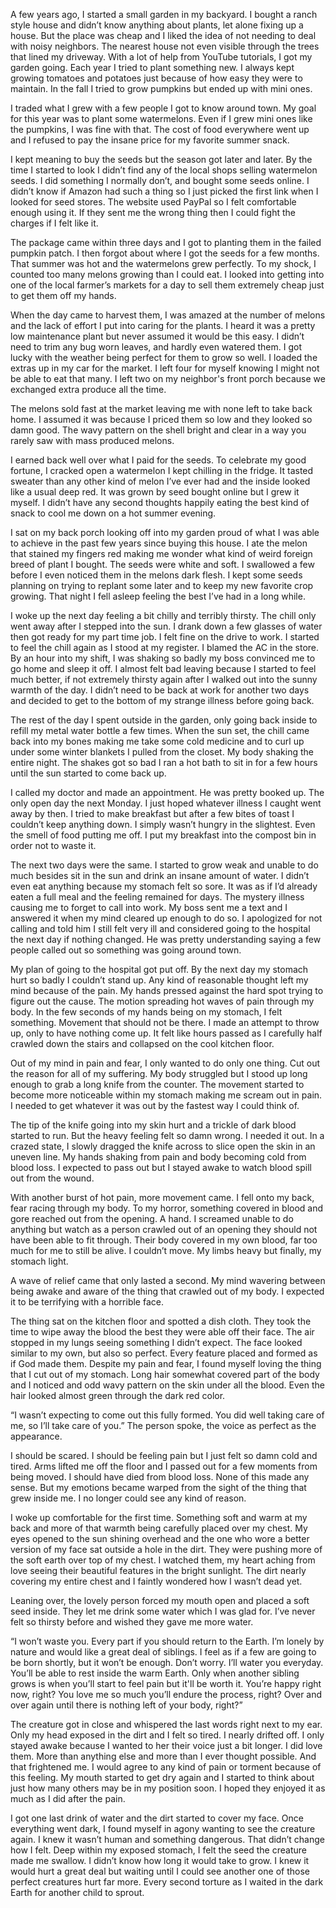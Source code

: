 A few years ago, I started a small garden in my backyard. I bought a ranch style house and didn’t know anything about plants, let alone fixing up a house. But the place was cheap and I liked the idea of not needing to deal with noisy neighbors. The nearest house not even visible through the trees that lined my driveway. With a lot of help from YouTube tutorials, I got my garden going. Each year I tried to plant something new. I always kept growing tomatoes and potatoes just because of how easy they were to maintain. In the fall I tried to grow pumpkins but ended up with mini ones. 

I traded what I grew with a few people I got to know around town. My goal for this year was to plant some watermelons. Even if I grew mini ones like the pumpkins, I was fine with that. The cost of food everywhere went up and I refused to pay the insane price for my favorite summer snack.  

I kept meaning to buy the seeds but the season got later and later. By the time I started to look I didn’t find any of the local shops selling watermelon seeds. I did something I normally don’t, and bought some seeds online. I didn’t know if Amazon had such a thing so I just picked the first link when I looked for seed stores. The website used PayPal so I felt comfortable enough using it. If they sent me the wrong thing then I could fight the charges if I felt like it.  

The package came within three days and I got to planting them in the failed pumpkin patch. I then forgot about where I got the seeds for a few months. That summer was hot and the watermelons grew perfectly. To my shock, I counted too many melons growing than I could eat. I looked into getting into one of the local farmer’s markets for a day to sell them extremely cheap just to get them off my hands.  

When the day came to harvest them, I was amazed at the number of melons and the lack of effort I put into caring for the plants. I heard it was a pretty low maintenance plant but never assumed it would be this easy. I didn’t need to trim any bug worn leaves, and hardly even watered them. I got lucky with the weather being perfect for them to grow so well. I loaded the extras up in my car for the market. I left four for myself knowing I might not be able to eat that many. I left two on my neighbor's front porch because we exchanged extra produce all the time.  

The melons sold fast at the market leaving me with none left to take back home. I assumed it was because I priced them so low and they looked so damn good. The wavy pattern on the shell bright and clear in a way you rarely saw with mass produced melons. 

I earned back well over what I paid for the seeds. To celebrate my good fortune, I cracked open a watermelon I kept chilling in the fridge.  It tasted sweater than any other kind of melon I’ve ever had and the inside looked like a usual deep red. It was grown by seed bought online but I grew it myself. I didn’t have any second thoughts happily eating the best kind of snack to cool me down on a hot summer evening. 

I sat on my back porch looking off into my garden proud of what I was able to achieve in the past few years since buying this house. I ate the melon that stained my fingers red making me wonder what kind of weird foreign breed of plant I bought. The seeds were white and soft. I swallowed a few before I even noticed them in the melons dark flesh.  I kept some seeds planning on trying to replant some later and to keep my new favorite crop growing. That night I fell asleep feeling the best I’ve had in a long while. 

I woke up the next day feeling a bit chilly and terribly thirsty. The chill only went away after I stepped into the sun. I drank down a few glasses of water then got ready for my part time job. I felt fine on the drive to work. I started to feel the chill again as I stood at my register. I blamed the AC in the store. By an hour into my shift, I was shaking so badly my boss convinced me to go home and sleep it off. I almost felt bad leaving because I started to feel much better, if not extremely thirsty again after I walked out into the sunny warmth of the day. I didn’t need to be back at work for another two days and decided to get to the bottom of my strange illness before going back. 

The rest of the day I spent outside in the garden, only going back inside to refill my metal water bottle a few times. When the sun set, the chill came back into my bones making me take some cold medicine and to curl up under some winter blankets I pulled from the closet. My body shaking the entire night. The shakes got so bad I ran a hot bath to sit in for a few hours until the sun started to come back up. 

I called my doctor and made an appointment. He was pretty booked up. The only open day the next Monday. I just hoped whatever illness I caught went away by then. I tried to make breakfast but after a few bites of toast I couldn’t keep anything down. I simply wasn’t hungry in the slightest. Even the smell of food putting me off. I put my breakfast into the compost bin in order not to waste it. 

The next two days were the same. I started to grow weak and unable to do much besides sit in the sun and drink an insane amount of water. I didn’t even eat anything because my stomach felt so sore. It was as if I’d already eaten a full meal and the feeling remained for days. The mystery illness causing me to forget to call into work. My boss sent me a text and I answered it when my mind cleared up enough to do so. I apologized for not calling and told him I still felt very ill and considered going to the hospital the next day if nothing changed. He was pretty understanding saying a few people called out so something was going around town. 

My plan of going to the hospital got put off. By the next day my stomach hurt so badly I couldn’t stand up. Any kind of reasonable thought left my mind because of the pain. My hands pressed against the hard spot trying to figure out the cause. The motion spreading hot waves of pain through my body. In the few seconds of my hands being on my stomach, I felt something. Movement that should not be there. I made an attempt to throw up, only to have nothing come up.  It felt like hours passed as I carefully half crawled down the stairs and collapsed on the cool kitchen floor. 

Out of my mind in pain and fear, I only wanted to do only one thing. Cut out the reason for all of my suffering. My body struggled but I stood up long enough to grab a long knife from the counter. The movement started to become more noticeable within my stomach making me scream out in pain. I needed to get whatever it was out by the fastest way I could think of. 

The tip of the knife going into my skin hurt and a trickle of dark blood started to run. But the heavy feeling felt so damn wrong. I needed it out. In a crazed state, I slowly dragged the knife across to slice open the skin in an uneven line. My hands shaking from pain and body becoming cold from blood loss. I expected to pass out but I stayed awake to watch blood spill out from the wound. 

With another burst of hot pain, more movement came. I fell onto my back, fear racing through my body. To my horror, something covered in blood and gore reached out from the opening. A hand. I screamed unable to do anything but watch as a person crawled out of an opening they should not have been able to fit through. Their body covered in my own blood, far too much for me to still be alive. I couldn’t move. My limbs heavy but finally, my stomach light.  

A wave of relief came that only lasted a second. My mind wavering between being awake and aware of the thing that crawled out of my body. I expected it to be terrifying with a horrible face. 

The thing sat on the kitchen floor and spotted a dish cloth. They took the time to wipe away the blood the best they were able off their face. The air stopped in my lungs seeing something I didn’t expect. The face looked similar to my own, but also so perfect. Every feature placed and formed as if God made them. Despite my pain and fear, I found myself loving the thing that I cut out of my stomach. Long hair somewhat covered part of the body and I noticed and odd wavy pattern on the skin under all the blood. Even the hair looked almost green through the dark red color. 

“I wasn’t expecting to come out this fully formed. You did well taking care of me, so I’ll take care of you.” The person spoke, the voice as perfect as the appearance. 

I should be scared. I should be feeling pain but I just felt so damn cold and tired. Arms lifted me off the floor and I passed out for a few moments from being moved. I should have died from blood loss. None of this made any sense. But my emotions became warped from the sight of the thing that grew inside me. I no longer could see any kind of reason.  

I woke up comfortable for the first time. Something soft and warm at my back and more of that warmth being carefully placed over my chest. My eyes opened to the sun shining overhead and the one who wore a better version of my face sat outside a hole in the dirt. They were pushing more of the soft earth over top of my chest. I watched them, my heart aching from love seeing their beautiful features in the bright sunlight. The dirt nearly covering my entire chest and I faintly wondered how I wasn’t dead yet. 

Leaning over, the lovely person forced my mouth open and placed a soft seed inside. They let me drink some water which I was glad for. I’ve never felt so thirsty before and wished they gave me more water.  

“I won’t waste you. Every part if you should return to the Earth. I’m lonely by nature and would like a great deal of siblings. I feel as if a few are going to be born shortly, but it won’t be enough. Don’t worry. I’ll water you everyday. You’ll be able to rest inside the warm Earth. Only when another sibling grows is when you’ll start to feel pain but it'll be worth it. You’re happy right now, right? You love me so much you’ll endure the process, right? Over and over again until there is nothing left of your body, right?” 

The creature got in close and whispered the last words right next to my ear. Only my head exposed in the dirt and I felt so tired. I nearly drifted off. I only stayed awake because I wanted to her their voice just a bit longer. I did love them. More than anything else and more than I ever thought possible. And that frightened me. I would agree to any kind of pain or torment because of this feeling. My mouth started to get dry again and I started to think about just how many others may be in my position soon. I hoped they enjoyed it as much as I did after the pain.  

I got one last drink of water and the dirt started to cover my face. Once everything went dark, I found myself in agony wanting to see the creature again. I knew it wasn’t human and something dangerous. That didn’t change how I felt. Deep within my exposed stomach, I felt the seed the creature made me swallow. I didn’t know how long it would take to grow. I knew it would hurt a great deal but waiting until I could see another one of those perfect creatures hurt far more. Every second torture as I waited in the dark Earth for another child to sprout.